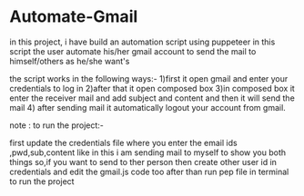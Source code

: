 # Automate-Gmail
in this project, i have build an automation script using puppeteer in this script the user automate his/her gmail account to send the mail to himself/others as he/she want's

the script works in the following ways:-
1)first it open gmail and enter your credentials to log in
2)after that it open composed box 
3)in composed box it enter the receiver mail and add subject and content and then it will send the mail
4) after sending mail it automatically logout your account from gmail.

note : 
to run the project:-

first update the credentials file where you enter the email ids ,pwd,sub,content like in this i am sending mail to myself to show you both things  so,if you want to send to ther person then create other user id in credentials  and edit the gmail.js code too
after than run pep file in terminal to run the project

